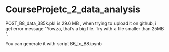 # CourseProjetc_2_data_analysis

POST_B8_data_385k.pkl is 29.6 MB , when trying to upload it on github, i get error message "Yowza, that’s a big file. Try with a file smaller than 25MB ".

You can generate it with script B6_to_B8.ipynb 
